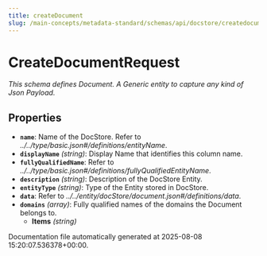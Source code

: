 ```yaml
---
title: createDocument
slug: /main-concepts/metadata-standard/schemas/api/docstore/createdocument
---
```


# CreateDocumentRequest

*This schema defines Document. A Generic entity to capture any kind of Json Payload.*

## Properties

- **`name`**: Name of the DocStore. Refer to *../../type/basic.json#/definitions/entityName*.
- **`displayName`** *(string)*: Display Name that identifies this column name.
- **`fullyQualifiedName`**: Refer to *../../type/basic.json#/definitions/fullyQualifiedEntityName*.
- **`description`** *(string)*: Description of the DocStore Entity.
- **`entityType`** *(string)*: Type of the Entity stored in DocStore.
- **`data`**: Refer to *../../entity/docStore/document.json#/definitions/data*.
- **`domains`** *(array)*: Fully qualified names of the domains the Document belongs to.
  - **Items** *(string)*


Documentation file automatically generated at 2025-08-08 15:20:07.536378+00:00.
